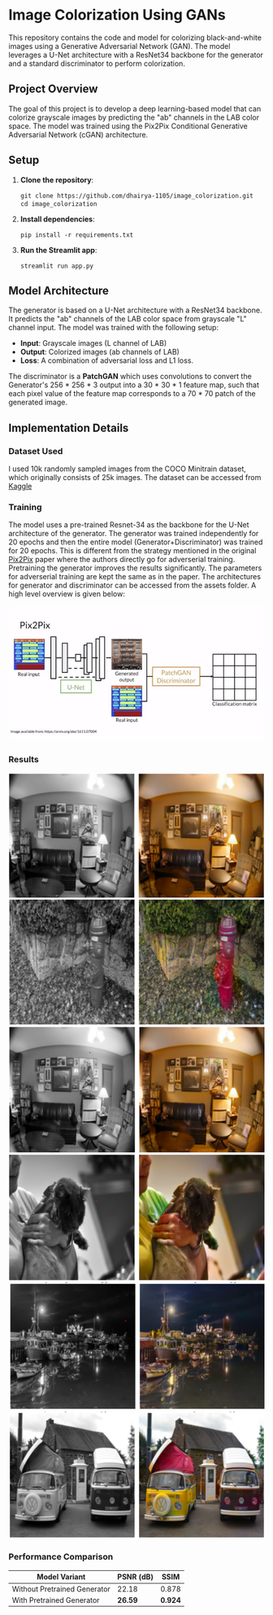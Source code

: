 # Image Colorization Using GANs

This repository contains the code and model for colorizing black-and-white images using a Generative Adversarial Network (GAN). The model leverages a U-Net architecture with a ResNet34 backbone for the generator and a standard discriminator to perform colorization.

## Project Overview
The goal of this project is to develop a deep learning-based model that can colorize grayscale images by predicting the "ab" channels in the LAB color space. The model was trained using the Pix2Pix Conditional Generative Adversarial Network (cGAN) architecture.


## Setup
1. **Clone the repository**:
   ```
   git clone https://github.com/dhairya-1105/image_colorization.git
   cd image_colorization
   ```
2. **Install dependencies**:
   ```
   pip install -r requirements.txt
   ```
3. **Run the Streamlit app**:
   ```
   streamlit run app.py
   ```
## Model Architecture
The generator is based on a U-Net architecture with a ResNet34 backbone. It predicts the "ab" channels of the LAB color space from grayscale "L" channel input. The model was trained with the following setup:

- **Input**: Grayscale images (L channel of LAB)
- **Output**: Colorized images (ab channels of LAB)
- **Loss**: A combination of adversarial loss and L1 loss.

The discriminator is a **PatchGAN** which uses convolutions to convert the Generator's 256 * 256 * 3 output into a 30 * 30 * 1 feature map, such that each pixel value of the feature map corresponds to a 70 * 70 patch of the generated image.

## Implementation Details
### Dataset Used
I used 10k randomly sampled images from the COCO Minitrain dataset, which originally consists of 25k images. The dataset can be accessed from [Kaggle](https://www.kaggle.com/datasets/trungit/coco25k)

### Training
The model uses a pre-trained Resnet-34 as the backbone for the U-Net architecture of the generator. The generator was trained independently for 20 epochs and then the entire model (Generator+Discriminator) was trained for 20 epochs. This is different from the strategy mentioned in the original [Pix2Pix](https://arxiv.org/abs/1611.07004) paper where the authors directly go for adverserial training. Pretraining the generator improves the results significantly. The parameters for adverserial training are kept the same as in the paper. The architectures for generator and discriminator can be accessed from the assets folder. A high level overview is given below:

![Pix2Pix Architecture](/assets/Google%20ChromeScreenSnapz096.jpg)

### Results
![Img1](/assets/Screenshot%202024-12-12%20122440.png)
![Img2](/assets/Screenshot%202024-12-12%20122503.png)
![Img3](/assets/Screenshot%202024-12-12%20122522.png)
![Img4](/assets/Screenshot%202024-12-12%20122601.png)
![Img5](/assets/Screenshot%202024-12-12%20122726.png)
![Img6](/assets/Screenshot%202024-12-12%20122749.png)

### Performance Comparison

| Model Variant             | PSNR (dB) | SSIM   |
|--------------------------|-----------|--------|
| Without Pretrained Generator | 22.18     | 0.878 |
| With Pretrained Generator    | **26.59** | **0.924** |

